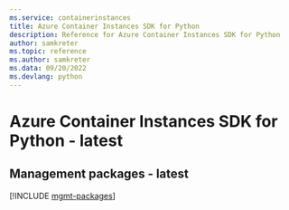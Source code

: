 ```yaml
---
ms.service: containerinstances
title: Azure Container Instances SDK for Python
description: Reference for Azure Container Instances SDK for Python
author: samkreter
ms.topic: reference
ms.author: samkreter
ms.data: 09/20/2022
ms.devlang: python
---
```

# Azure Container Instances SDK for Python - latest

## Management packages - latest
[!INCLUDE [mgmt-packages](container-instances-mgmt-index.md)]
